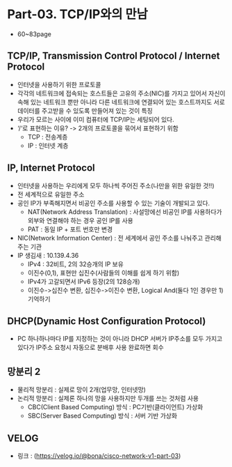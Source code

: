 # Part-03. TCP/IP와의 만남 

- 60~83page

## TCP/IP, Transmission Control Protocol / Internet Protocol
- 인터넷을 사용하기 위한 프로토콜
- 각각의 네트워크에 접속되는 호스트들은 고유의 주소(NIC)를 가지고 있어서 자신이 속해 있는 네트워크 뿐만 아니라 다른 네트워크에 연결되어 있는 호스트까지도 서로 데이터를 주고받을 수 있도록 만들어져 있는 것이 특징
- 우리가 모르는 사이에 이미 컴퓨터에 TCP/IP는 세팅되어 있다.
- ‘/‘로 표현하는 이유? -> 2개의 프로토콜을 묶어서 표현하기 위함
    - TCP : 전송계층
    - IP : 인터넷 계층 

## IP, Internet Protocol
- 인터넷을 사용하는 우리에게 모두 하나씩 주어진 주소(나만을 위한 유일한 것‼️)
- 전 세계적으로 유일한 주소
- 공인 IP가 부족해지면서 비공인 주소를 사용할 수 있는 기술이 개발되고 있다.
    - NAT(Network Address Translation) : 사설망에선 비공인 IP를 사용하다가 외부와 연결해야 하는 경우 공인 IP를 사용
    - PAT : 동일 IP + 포트 번호만 변경
- NIC(Network Information Center) : 전 세계에서 공인 주소를 나눠주고 관리해주는 기관 
- IP 생김새 : 10.139.4.36
    - IPv4 : 32비트, 2의 32승개의 IP 보유
    - 이진수(0,1), 표현만 십진수(사람들의 이해를 쉽게 하기 위함)
    - IPv4가 고갈되면서 IPv6 등장(2의 128승개)
    - 이진수->십진수 변환, 십진수->이진수 변환, Logical And(둘다 1인 경우만 1) 기억하기

## DHCP(Dynamic Host Configuration Protocol)
- PC 하나하나마다 IP를 지정하는 것이 아니라 DHCP 서버가 IP주소를 모두 가지고 있다가 IP주소 요청시 자동으로 분배후 사용 완료하면 회수 

## 망분리 2
- 물리적 망분리 : 실제로 망이 2개(업무망, 인터넷망)
- 논리적 망분리 : 실제론 하나의 망을 사용하지만 두개를 쓰는 것처럼 사용
    - CBC(Client Based Computing) 방식 : PC기반(클라이언트) 가상화 
    - SBC(Server Based Computing) 방식 : 서버 기반 가상화 

## VELOG
- 링크 : (https://velog.io/@bona/cisco-network-v1-part-03)
